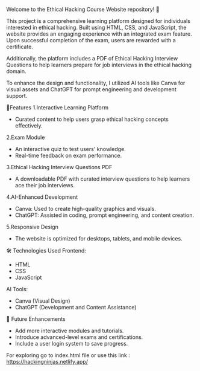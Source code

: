 Welcome to the Ethical Hacking Course Website repository! 🚀

This project is a comprehensive learning platform designed for individuals interested in ethical hacking. Built using HTML, CSS, and JavaScript, the website provides an engaging experience with an integrated exam feature. Upon successful completion of the exam, users are rewarded with a certificate.

Additionally, the platform includes a PDF of Ethical Hacking Interview Questions to help learners prepare for job interviews in the ethical hacking domain.

To enhance the design and functionality, I utilized AI tools like Canva for visual assets and ChatGPT for prompt engineering and development support.

🌟Features
1.Interactive Learning Platform
- Curated content to help users grasp ethical hacking concepts effectively.

2.Exam Module
- An interactive quiz to test users' knowledge.
- Real-time feedback on exam performance.

3.Ethical Hacking Interview Questions PDF
- A downloadable PDF with curated interview questions to help learners ace their job interviews.

4.AI-Enhanced Development
- Canva: Used to create high-quality graphics and visuals.
- ChatGPT: Assisted in coding, prompt engineering, and content creation.

5.Responsive Design
- The website is optimized for desktops, tablets, and mobile devices.

🛠️ Technologies Used
Frontend:
- HTML
- CSS
- JavaScript

AI Tools:
- Canva (Visual Design)
- ChatGPT (Development and Content Assistance)

🚀 Future Enhancements
- Add more interactive modules and tutorials.
- Introduce advanced-level exams and certifications.
- Include a user login system to save progress.
  
For exploring go to index.html file or use this link : https://hackingninjas.netlify.app/
  
